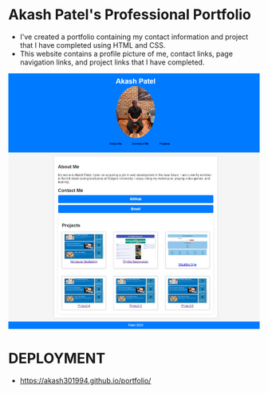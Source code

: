 # Akash Patel's Professional Portfolio
* I've created a portfolio containing my contact information and project that I have completed using HTML and CSS.
* This website contains a profile picture of me, contact links, page navigation links, and project links that I have completed.

![screenshot](./assets/images/portfolio.png)

# DEPLOYMENT
* https://akash301994.github.io/portfolio/